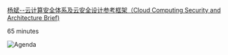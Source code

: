 
[杨斌--云计算安全体系及云安全设计参考框架（Cloud Computing Security and Architecture Brief)](https://www.bilibili.com/video/BV1E5411t7t4?from=search&seid=12572482783514412558)

65 minutes

![Agenda](https://tva1.sinaimg.cn/large/007S8ZIlgy1gdtd6ehoofj30qt09hdje.jpg)
